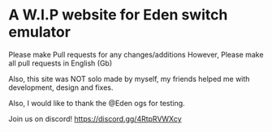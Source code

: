 # A W.I.P website for Eden switch emulator

Please make Pull requests for any changes/additions However, Please make all pull requests in English (Gb)

Also, this site was NOT solo made by myself, my friends helped me with development, design and fixes.

Also, I would like to thank the @Eden ogs for testing.

Join us on discord! https://discord.gg/4RtpRVWXcy
